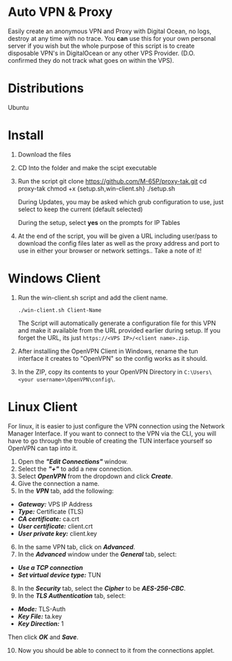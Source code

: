 # Auto VPN & Proxy
Easily create an anonymous VPN and Proxy with Digital Ocean, no logs, destroy at any time with no trace. You **can** use this for your own personal server if you wish but the whole purpose of this script is to create disposable VPN's in DigitalOcean or any other VPS Provider. (D.O. confirmed they do not track what goes on within the VPS).

# Distributions
Ubuntu

# Install 
1. Download the files
2. CD Into the folder and make the scipt executable
3. Run the script
git clone https://github.com/M-65P/proxy-tak.git
cd proxy-tak
chmod +x {setup.sh,win-client.sh} 
./setup.sh
    
    During Updates, you may be asked which grub configuration to use, just select to keep the current (default selected)
    
    During the setup, select **yes** on the prompts for IP Tables
   
4. At the end of the script, you will be given a URL including user/pass to download the config files later as well as the proxy address and port to use in either your browser or network settings.. Take a note of it!
 
# Windows Client
1. Run the win-client.sh script and add the client name.

    `./win-client.sh Client-Name`
    
    The Script will automatically generate a configuration file for this VPN and make it available from the URL provided earlier during setup. If you forget the URL, its just `https://<VPS IP>/<client name>.zip`.
    
2. After installing the OpenVPN Client in Windows, rename the tun interface it creates to "OpenVPN" so the config works as it should.

3. In the ZIP, copy its contents to your OpenVPN Directory in `C:\Users\<your username>\OpenVPN\config\`.

# Linux Client
For linux, it is easier to just configure the VPN connection using the Network Manager Interface. If you want to connect to the VPN via the CLI, you will have to go through the trouble of creating the TUN interface yourself so OpenVPN can tap into it.
1. Open the ***"Edit Connections"*** window.
2. Select the ***"+"*** to add a new connection.
3. Select ***OpenVPN*** from the dropdown and click ***Create***.
4. Give the connection a name.
5. In the ***VPN*** tab, add the following:

 - ***Gateway:*** VPS IP Address
 - ***Type:*** Certificate (TLS)
 - ***CA certificate:*** ca.crt
 - ***User certificate:*** client.crt
 - ***User private key:*** client.key
 
 6. In the same VPN tab, click on ***Advanced***.
 7. In the ***Advanced*** window under the ***General*** tab, select:
 
 - ***Use a TCP connection***
 - ***Set virtual device type:*** TUN
 
 8. In the ***Security*** tab, select the ***Cipher*** to be ***AES-256-CBC***.
 9. In the ***TLS Authentication*** tab, select:
 
  - ***Mode:*** TLS-Auth
  - ***Key File:*** ta.key
  - ***Key Direction:*** 1
  
  Then click ***OK*** and ***Save***.
  
  10. Now you should be able to connect to it from the connections applet.
